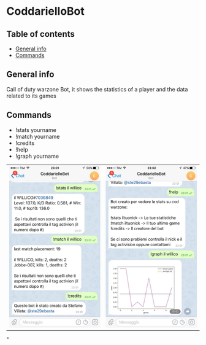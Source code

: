 # CoddarielloBot

## Table of contents
* [General info](#general-info)
* [Commands](#Commands)


## General info
Call of duty warzone Bot, it shows the statistics of a player and the data related to its games
	
## Commands
- !stats yourname
- !match yourname
- !credits
- !help
- !graph yourname

<table><tr><td><img src='https://github.com/Ste29/CoddarielloBot/blob/main/img/bot1.jpg' width="480"></td><td><img src='https://github.com/Ste29/CoddarielloBot/blob/main/img/bot2.jpg' width="480"></td></tr></table>"


